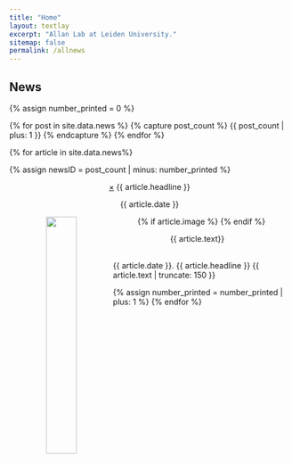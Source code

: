 ```yaml
---
title: "Home"
layout: textlay
excerpt: "Allan Lab at Leiden University."
sitemap: false
permalink: /allnews
---
```


## News
{% assign number_printed = 0 %}


{% for post in site.data.news %}
   {% capture post_count %} {{ post_count | plus: 1 }} {% endcapture %}
{% endfor %}

{% for article in site.data.news%}

{% assign newsID = post_count | minus: number_printed %}



<div class="row">
<div id="myNavD{{ newsID }}" class="overlay clearfix" align="center">
  <div class="overlay-content" style="max-width: 600px;">

 <div class="well clearfix">
<a href="javascript:void(0)" class="closebtn" onclick="closeNavD{{ newsID }}()">&times;</a>
  <newstit>{{ article.headline }}</newstit>
  <p style="text-align:center">{{ article.date }}</p>
  {% if article.image %}
  <img src="{{ site.url }}{{ site.baseurl }}/images/newspic/{{ article.image }}" class="img-responsive" width="33%" hspace="10" style="float: left" />
  {% endif %}
  <p style="padding: 0 15px">{{ article.text}}</p>
</div>

  </div>
</div>
</div>

<script>
function openNavD{{ newsID }}() {
    document.getElementById("myNavD{{ newsID }}").style.width = "100%";
}

function closeNavD{{ newsID }}() {
    document.getElementById("myNavD{{ newsID }}").style.width = "0%";
}

function getParameterByName(name, url) {
    if (!url) url = window.location.href;
    name = name.replace(/[\[\]]/g, "\\$&");
    var regex = new RegExp("[?&]" + name + "(=([^&#]*)|&|#|$)"),
        results = regex.exec(url);
    if (!results) return null;
    if (!results[2]) return '';
    return decodeURIComponent(results[2].replace(/\+/g, " "));
}

function openNews() {
   var newsID = getParameterByName('newsID');
   if((newsID != null) & (newsID != ""))
	window["openNavD"+newsID]();
}
window.onload = openNews;

</script>
  

<div class="subhover pointer" style="cursor:pointer" onclick="openNavD{{ newsID }}()">
  <br>{{ article.date }}. <newstit>{{ article.headline }}</newstit>&nbsp;{{ article.text | truncate: 150 }}<br />
</div>

{% assign number_printed = number_printed | plus: 1 %}
{% endfor %}
